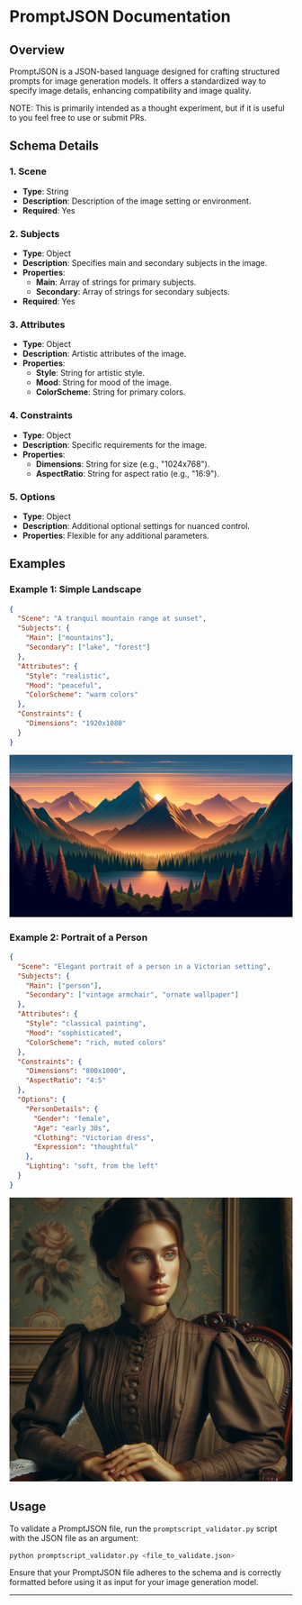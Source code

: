 
# PromptJSON Documentation

## Overview
PromptJSON is a JSON-based language designed for crafting structured prompts for image generation models. It offers a standardized way to specify image details, enhancing compatibility and image quality.

NOTE: This is primarily intended as a thought experiment, but if it is useful to you feel free to use or submit PRs.

## Schema Details

### 1. Scene
- **Type**: String
- **Description**: Description of the image setting or environment.
- **Required**: Yes

### 2. Subjects
- **Type**: Object
- **Description**: Specifies main and secondary subjects in the image.
- **Properties**:
  - **Main**: Array of strings for primary subjects.
  - **Secondary**: Array of strings for secondary subjects.
- **Required**: Yes

### 3. Attributes
- **Type**: Object
- **Description**: Artistic attributes of the image.
- **Properties**:
  - **Style**: String for artistic style.
  - **Mood**: String for mood of the image.
  - **ColorScheme**: String for primary colors.

### 4. Constraints
- **Type**: Object
- **Description**: Specific requirements for the image.
- **Properties**:
  - **Dimensions**: String for size (e.g., "1024x768").
  - **AspectRatio**: String for aspect ratio (e.g., "16:9").

### 5. Options
- **Type**: Object
- **Description**: Additional optional settings for nuanced control.
- **Properties**: Flexible for any additional parameters.

## Examples

### Example 1: Simple Landscape
```json
{
  "Scene": "A tranquil mountain range at sunset",
  "Subjects": {
    "Main": ["mountains"],
    "Secondary": ["lake", "forest"]
  },
  "Attributes": {
    "Style": "realistic",
    "Mood": "peaceful",
    "ColorScheme": "warm colors"
  },
  "Constraints": {
    "Dimensions": "1920x1080"
  }
}
```
![Example Image 1](images/example1.png)

### Example 2: Portrait of a Person
```json
{
  "Scene": "Elegant portrait of a person in a Victorian setting",
  "Subjects": {
    "Main": ["person"],
    "Secondary": ["vintage armchair", "ornate wallpaper"]
  },
  "Attributes": {
    "Style": "classical painting",
    "Mood": "sophisticated",
    "ColorScheme": "rich, muted colors"
  },
  "Constraints": {
    "Dimensions": "800x1000",
    "AspectRatio": "4:5"
  },
  "Options": {
    "PersonDetails": {
      "Gender": "female",
      "Age": "early 30s",
      "Clothing": "Victorian dress",
      "Expression": "thoughtful"
    },
    "Lighting": "soft, from the left"
  }
}
```
![Example Image 2](images/example2.png)

## Usage
To validate a PromptJSON file, run the `promptscript_validator.py` script with the JSON file as an argument:
```bash
python promptscript_validator.py <file_to_validate.json>
```
Ensure that your PromptJSON file adheres to the schema and is correctly formatted before using it as input for your image generation model.

---